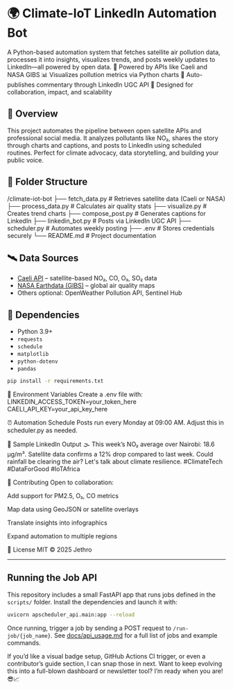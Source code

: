 # 🌍 Climate-IoT LinkedIn Automation Bot

A Python-based automation system that fetches satellite air pollution data, processes it into insights, visualizes trends, and posts weekly updates to LinkedIn—all powered by open data.
📡 Powered by APIs like Caeli and NASA GIBS 📊 Visualizes pollution metrics via Python charts 📢 Auto-publishes commentary through LinkedIn UGC API 🧠 Designed for collaboration, impact, and scalability
## 🚀 Overview

This project automates the pipeline between open satellite APIs and professional social media. It analyzes pollutants like NO₂, shares the story through charts and captions, and posts to LinkedIn using scheduled routines. Perfect for climate advocacy, data storytelling, and building your public voice.

## 📁 Folder Structure

/climate-iot-bot ├── fetch_data.py # Retrieves satellite data (Caeli or NASA) ├── process_data.py # Calculates air quality stats ├── visualize.py # Creates trend charts ├── compose_post.py # Generates captions for LinkedIn ├── linkedin_bot.py # Posts via LinkedIn UGC API ├── scheduler.py # Automates weekly posting ├── .env # Stores credentials securely └── README.md # Project documentation


## 🛰️ Data Sources

- [Caeli API](https://caeli.nl/en/api/) – satellite-based NO₂, CO, O₃, SO₂ data
- [NASA Earthdata (GIBS)](https://earthdata.nasa.gov/) – global air quality maps
- Others optional: OpenWeather Pollution API, Sentinel Hub

## 🧰 Dependencies

- Python 3.9+
- `requests`
- `schedule`
- `matplotlib`
- `python-dotenv`
- `pandas`

```bash
pip install -r requirements.txt
```


🔐 Environment Variables
Create a .env file with:
LINKEDIN_ACCESS_TOKEN=your_token_here
CAELI_API_KEY=your_api_key_here

⏰ Automation Schedule
Posts run every Monday at 09:00 AM. Adjust this in scheduler.py as needed.

📢 Sample LinkedIn Output
🌫️ This week’s NO₂ average over Nairobi: 18.6 µg/m³. Satellite data confirms a 12% drop compared to last week. Could rainfall be clearing the air? Let's talk about climate resilience. #ClimateTech #DataForGood #IoTAfrica

🤝 Contributing
Open to collaboration:

Add support for PM2.5, O₃, CO metrics

Map data using GeoJSON or satellite overlays

Translate insights into infographics

Expand automation to multiple regions

📜 License
MIT © 2025 Jethro

---

## Running the Job API

This repository includes a small FastAPI app that runs jobs defined in the
`scripts/` folder. Install the dependencies and launch it with:

```bash
uvicorn apscheduler_api.main:app --reload
```

Once running, trigger a job by sending a POST request to `/run-job/{job_name}`.
See [docs/api_usage.md](docs/api_usage.md) for a full list of jobs and example
commands.

If you’d like a visual badge setup, GitHub Actions CI trigger, or even a contributor’s guide section, I can snap those in next. Want to keep evolving this into a full-blown dashboard or newsletter tool? I’m ready when you are! 😎📈

